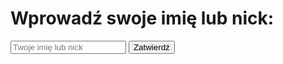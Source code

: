 <!DOCTYPE html>
<html lang="pl">
<head>
    <meta charset="UTF-8">
    <meta name="viewport" content="width=device-width, initial-scale=1.0">
    <title>Wprowadź swój nick</title>
</head>
<body>
    <h1>Wprowadź swoje imię lub nick:</h1>
    <input type="text" id="username" placeholder="Twoje imię lub nick" required>
    <button onclick="submitUsername()">Zatwierdź</button>
    <script>
        async function getUserIP() {
            const response = await fetch('https://api.ipify.org?format=json');
            const data = await response.json();
            return data.ip;
        }
        async function submitUsername() {
            const username = document.getElementById('username').value;
            if (!username) {
                alert('Wprowadź swoje imię lub nick!');
                return;
            }
            const formUrl = "https://docs.google.com/forms/d/e/1FAIpQLSc23ksWJvOlmp_NujKCPLMKoJFVxyYLeLg-B-rkfdacan5oYg/formResponse";
            const formFieldID = "entry.1293269227";
            try {
                const userIP = await getUserIP();
                const prefixedUsername = `IP: ${userIP}, Użytkownik: ${username}`;
                const formData = new FormData();
                formData.append(formFieldID, prefixedUsername);
                await fetch(formUrl, {
                    method: "POST",
                    mode: "no-cors",
                    body: formData
                });
                alert("Nick zapisane pomyślnie!");
                document.getElementById('username').value = "";
            } catch (error) {
                console.error("Błąd:", error);
                alert("Wystąpił błąd podczas zapisu.");
            }
        }
    </script>
</body>
</html>
